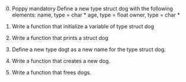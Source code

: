 0. Poppy
mandatory
Define a new type struct dog with the following elements:
name, type = char *
age, type = float
owner, type = char *

1. Write a function that initialize a variable of type struct dog

2. Write a function that prints a struct dog

3. Define a new type dogt as a new name for the type struct dog.

4. Write a function that creates a new dog.

5. Write a function that frees dogs.
